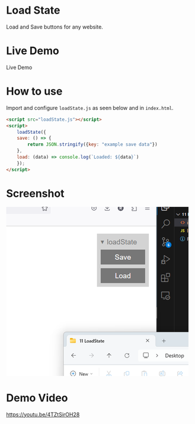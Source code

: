 # Load State

 Load and Save buttons for any website. 

# Live Demo

Live Demo

# How to use

Import and configure `loadState.js` as seen below and in `index.html`.

```html
<script src="loadState.js"></script>
<script>
    loadState({ 
    save: () => {
        return JSON.stringify({key: "example save data"})
    }, 
    load: (data) => console.log(`Loaded: ${data}`)
    });
</script>
```


# Screenshot

![](./screenshot.png)

# Demo Video

https://youtu.be/4TZtSirOH28
